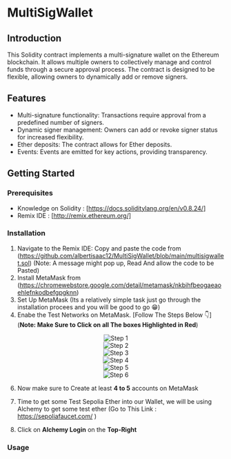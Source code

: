 # MultiSigWallet

## Introduction
This Solidity contract implements a multi-signature wallet on the Ethereum blockchain. It allows multiple owners to collectively manage and control funds through a secure approval process. The contract is designed to be flexible, allowing owners to dynamically add or remove signers.

## Features
- Multi-signature functionality: Transactions require approval from a predefined number of signers.
- Dynamic signer management: Owners can add or revoke signer status for increased flexibility.
- Ether deposits: The contract allows for Ether deposits.
- Events: Events are emitted for key actions, providing transparency.

## Getting Started

### Prerequisites
- Knowledge on Solidity : [https://docs.soliditylang.org/en/v0.8.24/]
- Remix IDE : [http://remix.ethereum.org/]

### Installation
1. Navigate to the Remix IDE: Copy and paste the code from (https://github.com/albertisaac12/MultiSigWallet/blob/main/multisigwallet.sol) (Note: A message might pop up, Read And allow the code to be Pasted)
2. Install MetaMask from (https://chromewebstore.google.com/detail/metamask/nkbihfbeogaeaoehlefnkodbefgpgknn)
3. Set Up MetaMask (Its a relatively simple task just go through the installation procees and you will be good to go 😁)
4. Enabe the Test Networks on MetaMask. [Follow The Steps Below 👇] (**Note: Make Sure to Click on all The boxes Highlighted in Red**)

<div style="text-align:center">
    <img src="https://github.com/albertisaac12/MultiSigWallet/assets/91803132/84328b42-4f93-43b2-b03b-b4cc65e29668" alt="Step 1">
</div>

<div style="text-align:center">
    <img src="https://github.com/albertisaac12/MultiSigWallet/assets/91803132/28d40e40-5f9b-479a-b995-54b217f09b0b" alt="Step 2">
</div>

<div style="text-align:center">
    <img src="https://github.com/albertisaac12/MultiSigWallet/assets/91803132/f6e2b3e4-4167-412a-ae83-3653fe45b358" alt="Step 3">
</div>

<div style="text-align:center">
    <img src="https://github.com/albertisaac12/MultiSigWallet/assets/91803132/a094fd70-f1f8-48b6-ba29-f63fecc48f76" alt="Step 4">
</div>

<div style="text-align:center">
    <img src="https://github.com/albertisaac12/MultiSigWallet/assets/91803132/43c6ae43-7e02-4c11-be88-9d252c11c1dc" alt="Step 5">
</div>

<div style="text-align:center">
    <img src="https://github.com/albertisaac12/MultiSigWallet/assets/91803132/ed64bb93-80fc-46ab-83f1-9b167778fd8f" alt="Step 6">
</div>


6. Now make sure to Create at least **4 to 5** accounts on MetaMask
  
7. Time to get some Test Sepolia Ether into our Wallet, we will be using Alchemy to get some test ether
   (Go to This Link : https://sepoliafaucet.com/ )
8. Click on **Alchemy Login** on the **Top-Right** 

### Usage
